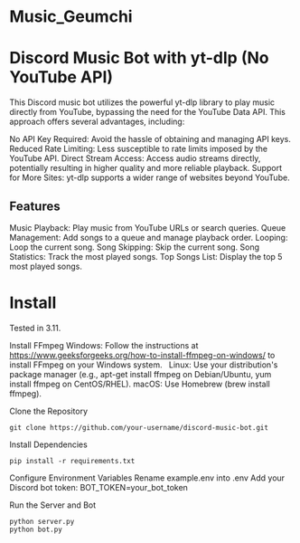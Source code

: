# Music_Geumchi

# Discord Music Bot with yt-dlp (No YouTube API)
This Discord music bot utilizes the powerful yt-dlp library to play music directly from YouTube, bypassing the need for the YouTube Data API. This approach offers several advantages, including:

No API Key Required: Avoid the hassle of obtaining and managing API keys.
Reduced Rate Limiting: Less susceptible to rate limits imposed by the YouTube API.
Direct Stream Access: Access audio streams directly, potentially resulting in higher quality and more reliable playback.
Support for More Sites: yt-dlp supports a wider range of websites beyond YouTube.

## Features
Music Playback: Play music from YouTube URLs or search queries.
Queue Management: Add songs to a queue and manage playback order.
Looping: Loop the current song.
Song Skipping: Skip the current song.
Song Statistics: Track the most played songs.
Top Songs List: Display the top 5 most played songs.

# Install
Tested in 3.11.

Install FFmpeg
Windows: Follow the instructions at https://www.geeksforgeeks.org/how-to-install-ffmpeg-on-windows/ to install FFmpeg on your Windows system.   
Linux: Use your distribution's package manager (e.g., apt-get install ffmpeg on Debian/Ubuntu, yum install ffmpeg on CentOS/RHEL).
macOS: Use Homebrew (brew install ffmpeg).

Clone the Repository
```
git clone https://github.com/your-username/discord-music-bot.git
```

Install Dependencies
```
pip install -r requirements.txt
```

Configure Environment Variables
Rename example.env into .env
Add your Discord bot token: BOT_TOKEN=your_bot_token

Run the Server and Bot
```
python server.py
python bot.py
```
